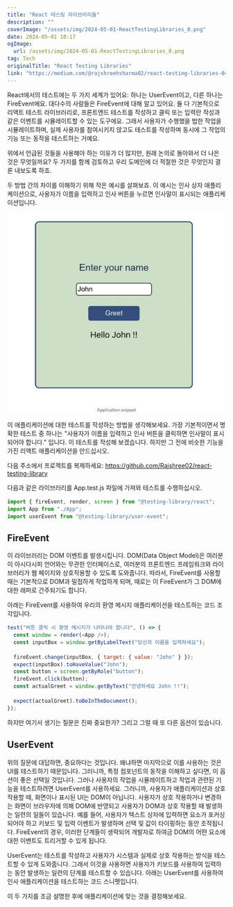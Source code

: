 ```yaml
---
title: "React 테스팅 라이브러리들"
description: ""
coverImage: "/assets/img/2024-05-01-ReactTestingLibraries_0.png"
date: 2024-05-01 18:17
ogImage: 
  url: /assets/img/2024-05-01-ReactTestingLibraries_0.png
tag: Tech
originalTitle: "React Testing Libraries"
link: "https://medium.com/@rajshreehsharma02/react-testing-libraries-0cbba6a9a283"
---
```



React에서의 테스트에는 두 가지 세계가 있어요: 하나는 UserEvent이고, 다른 하나는 FireEvent에요. 대다수의 사람들은 FireEvent에 대해 알고 있어요. 둘 다 기본적으로 리액트 테스트 라이브러리로, 프론트엔드 테스트를 작성하고 클릭 또는 입력란 작성과 같은 이벤트를 시뮬레이트할 수 있는 도구에요. 그래서 사용자가 수행했을 법한 작업을 시뮬레이트하며, 실제 사용자를 참여시키지 않고도 테스트를 작성하며 동시에 그 작업의 기능 또는 동작을 테스트하는 거예요.

위에서 언급된 것들을 사용해야 하는 이유가 더 많지만, 원래 논의로 돌아와서 더 나은 것은 무엇일까요? 두 가지를 함께 검토하고 우리 도메인에 더 적절한 것은 무엇인지 결론 내보도록 하죠.

두 방법 간의 차이를 이해하기 위해 작은 예시를 살펴보죠. 이 예시는 인사 상자 애플리케이션으로, 사용자가 이름을 입력하고 인사 버튼을 누르면 인사말이 표시되는 애플리케이션입니다.

![ReactTestingLibraries_0.png](/assets/img/2024-05-01-ReactTestingLibraries_0.png)

<div class="content-ad"></div>

이 애플리케이션에 대한 테스트를 작성하는 방법을 생각해보세요. 가장 기본적이면서 명확한 테스트 중 하나는 "사용자가 이름을 입력하고 인사 버튼을 클릭하면 인사말이 표시되어야 합니다." 입니다. 이 테스트를 작성해 보겠습니다. 하지만 그 전에 비슷한 기능을 가진 리액트 애플리케이션을 만드십시오.

다음 주소에서 프로젝트를 복제하세요: https://github.com/Rajshree02/react-testing-library

다음과 같은 라이브러리를 App.test.js 파일에 가져와 테스트를 수행하십시오.

```js
import { fireEvent, render, screen } from "@testing-library/react";
import App from "./App";
import userEvent from "@testing-library/user-event";
```

<div class="content-ad"></div>

## FireEvent

이 라이브러리는 DOM 이벤트를 발생시킵니다. DOM(Data Object Model)은 여러분이 아시다시피 언어와는 무관한 인터페이스로, 여러분의 프론트엔드 프레임워크와 라이브러리가 웹 페이지와 상호작용할 수 있도록 도와줍니다. 따라서, FireEvent를 사용할 때는 기본적으로 DOM과 밀접하게 작업하게 되며, 때로는 이 FireEvent가 그 DOM에 대한 래퍼로 간주되기도 합니다.

아래는 FireEvent를 사용하여 우리의 환영 메시지 애플리케이션을 테스트하는 코드 조각입니다.

```js
test("버튼 클릭 시 환영 메시지가 나타나야 합니다", () => {
  const window = render(<App />);
  const inputBox = window.getByLabelText("당신의 이름을 입력하세요");

  fireEvent.change(inputBox, { target: { value: "John" } });
  expect(inputBox).toHaveValue("John");
  const button = screen.getByRole("button");
  fireEvent.click(button);
  const actualGreet = window.getByText("안녕하세요 John !!");

  expect(actualGreet).toBeInTheDocument();
});
```

<div class="content-ad"></div>

하지만 여기서 생기는 질문은 진짜 중요한가? 그리고 그럴 때 또 다른 옵션이 있습니다.

## UserEvent

위의 질문에 대답하면, 중요하다는 것입니다. 왜냐하면 마지막으로 이를 사용하는 것은 UI를 테스트하기 때문입니다. 그러니까, 특정 컴포넌트의 동작을 이해하고 싶다면, 이 옵션이 좋은 선택일 것입니다. 그러나 사용자의 작업을 시뮬레이트하고 작업과 관련된 기능을 테스트하려면 UserEvent를 사용하세요. 그러니까, 사용자가 애플리케이션과 상호 작용할 때, 화면이나 표시된 UI는 DOM이 아닙니다. 사용자가 상호 작용하거나 변경하는 화면이 브라우저에 의해 DOM에 반영되고 사용자가 DOM과 상호 작용할 때 발생하는 일련의 일들이 있습니다. 예를 들어, 사용자가 텍스트 상자에 입력하면 요소가 포커싱되어야 하고 키보드 및 입력 이벤트가 발생하며 선택 및 값이 타이핑하는 동안 조작됩니다. FireEvent의 경우, 이러한 단계들이 생략되어 개발자로 하여금 DOM의 어떤 요소에 대한 이벤트도 트리거할 수 있게 됩니다.

UserEvent는 테스트를 작성하고 사용자가 시스템과 실제로 상호 작용하는 방식을 테스트할 수 있게 도와줍니다. 그래서 이것을 사용하면 사용자가 키보드를 사용하여 입력하는 동안 발생하는 일련의 단계를 테스트할 수 있습니다. 아래는 UserEvent를 사용하여 인사 애플리케이션을 테스트하는 코드 스니펫입니다.

<div class="content-ad"></div>

이 두 가지를 조금 설명한 후에 애플리케이션에 맞는 것을 결정해보세요.